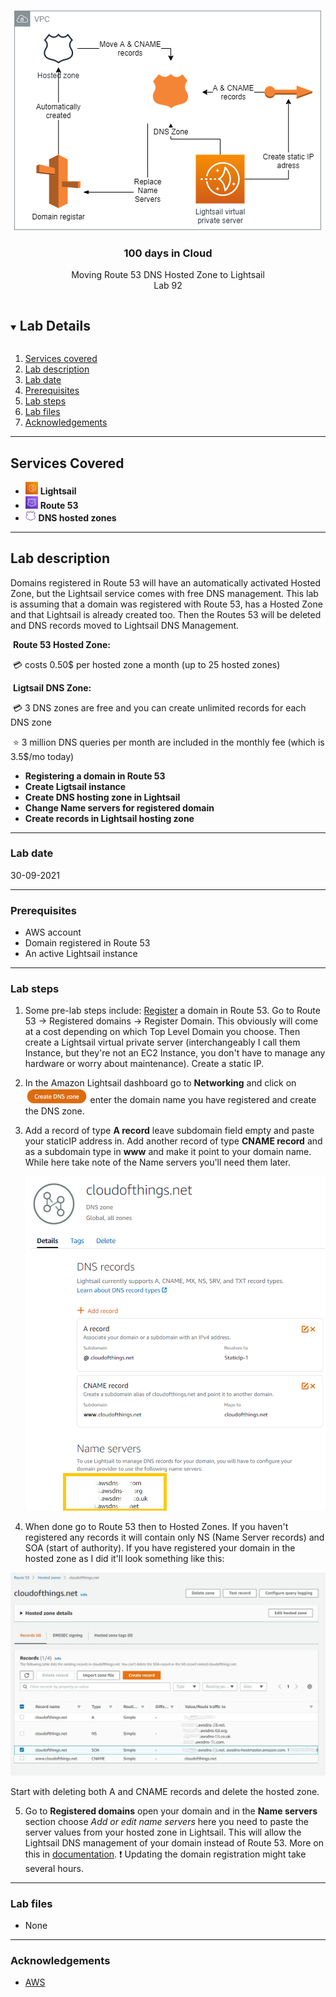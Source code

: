 <br />
<p align="center">
  <a href="https://github.com/CloudedThings/100-Days-in-Cloud">
    <img src="img/diagram.png" alt="cloudofthings" width="492" height="352">
  </a>


  <h3 align="center">100 days in Cloud</h3>

  <p align="center">
    Moving Route 53 DNS Hosted Zone to Lightsail
    <br />
    Lab 92
    <br />
  </p>

</p>

<details open="open">
  <summary><h2 style="display: inline-block">Lab Details</h2></summary>
  <ol>
    <li><a href="#services-covered">Services covered</a>
    <li><a href="#lab-description">Lab description</a></li>
    </li>
    <li><a href="#lab-date">Lab date</a></li>
    <li><a href="#prerequisites">Prerequisites</a></li>    
    <li><a href="#lab-steps">Lab steps</a></li>
    <li><a href="#lab-files">Lab files</a></li>
    <li><a href="#acknowledgements">Acknowledgements</a></li>
  </ol>
</details>

---

## Services Covered
* <img src="img\image-20210930143233301.png" alt="image-20210930143233301" style="zoom:25%;" /> **Lightsail**
* <img src="img\image-20210930143342676.png" alt="image-20210930143342676" style="zoom:25%;" /> **Route 53**
* <img src="img\image-20210930143430218.png" alt="image-20210930143430218" style="zoom:35%;" /> **DNS hosted zones**

---

## Lab description
Domains registered in Route 53 will have an automatically activated Hosted Zone, but the Lightsail service comes with free DNS management. This lab is assuming that a domain was registered with Route 53, has a Hosted Zone and that Lightsail is already created too. Then the Routes 53 will be deleted and DNS records moved to Lightsail DNS Management.

​	**Route 53 Hosted Zone:**

​			:credit_card: costs 0.50$ per hosted zone a month (up to 25 hosted zones)

​	**Ligtsail DNS Zone:**

​			:credit_card: 3 DNS zones are free and you can create unlimited records for each DNS zone

​			:star: 3 million DNS queries per month are included in the monthly fee (which is 3.5$/mo today)



* **Registering a domain in Route 53**
* **Create Ligtsail instance**
* **Create DNS hosting zone in Lightsail**
* **Change Name servers for registered domain**
* **Create records in Lightsail hosting zone**

---

### Lab date
30-09-2021

---

### Prerequisites
* AWS account
* Domain registered in Route 53
* An active Lightsail instance

---

### Lab steps
1. Some pre-lab steps include: [Register](https://docs.aws.amazon.com/Route53/latest/DeveloperGuide/domain-register.html) a domain in Route 53. Go to Route 53 -> Registered domains -> Register Domain. This obviously will come at a cost depending on which Top Level Domain you choose. Then create a Lightsail virtual private server (interchangeably I call them Instance, but they're not an EC2 Instance, you don't have to manage any hardware or worry about maintenance). Create a static IP. 

2. In the Amazon Lightsail dashboard go to **Networking** and click on <img src="img\image-20210930144342057.png" alt="image-20210930144342057" style="zoom:67%;" /> enter the domain name you have registered and create the DNS zone.  

3. Add a record of type **A record** leave subdomain field empty and paste your staticIP address in. Add another record of type **CNAME record** and as a subdomain type in **www** and make it point to your domain name. While here take note of the Name servers you'll need them later.

   ![image-20210930150720264](img/image-20210930150720264.png)

4.  When done go to Route 53 then to Hosted Zones. If you haven't registered any records it will contain only NS (Name Server records) and SOA (start of authority). If you have registered your domain in the hosted zone as I did it'll look something like this:

   ![image-20210930145246814](img/image-20210930145246814.png)

   Start with deleting both A and CNAME records and delete the hosted zone.

5. Go to **Registered domains** open your domain and in the **Name servers** section choose *Add or edit name servers* here you need to paste the server values from your hosted zone in Lightsail. This will allow the Lightsail DNS management of your domain instead of Route 53. More on this in [documentation](https://docs.aws.amazon.com/Route53/latest/DeveloperGuide/domain-name-servers-glue-records.html#domain-name-servers-glue-records-adding-changing). :exclamation: Updating the domain registration might take several hours.
---

### Lab files
* None

---

### Acknowledgements
* [AWS](https://docs.aws.amazon.com/Route53/latest/DeveloperGuide/domain-name-servers-glue-records.html#domain-name-servers-glue-records-adding-changing)

